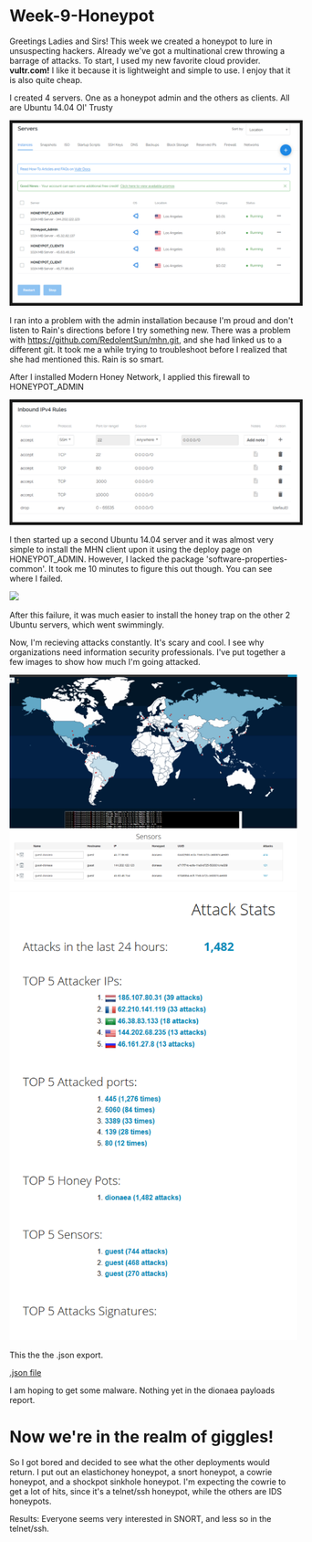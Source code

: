 # Week-9-Honeypot

Greetings Ladies and Sirs!
This week we created a honeypot to lure in unsuspecting hackers. Already we've got a multinational crew throwing a barrage of attacks.
To start, I used my new favorite cloud provider. <b>vultr.com!</b> I like it because it is lightweight and simple to use. I enjoy that it is also quite cheap. 

I created 4 servers. One as a honeypot admin and the others as clients. All are Ubuntu 14.04 Ol' Trusty

<img src="honeypot_servers.PNG" border="5">

I ran into a problem with the admin installation because I'm proud and don't listen to Rain's directions before I try something new. There was a problem with https://github.com/RedolentSun/mhn.git, and she had linked us to a different git. It took me a while trying to troubleshoot before I realized that she had mentioned this. Rain is so smart.

After I installed Modern Honey Network, I applied this firewall to HONEYPOT_ADMIN

<img src="honeypot_firewall.PNG" border="5">

I then started up a second Ubuntu 14.04 server and it was almost very simple to install the MHN client upon it using the deploy page on HONEYPOT_ADMIN. However, I lacked the package 'software-properties-common'. It took me 10 minutes to figure this out though. You can see where I failed. 

<img src="fail.gif">

After this failure, it was much easier to install the honey trap on the other 2 Ubuntu servers, which went swimmingly.

Now, I'm recieving attacks constantly. It's scary and cool. I see why organizations need information security professionals. I've put together a few images to show how much I'm going attacked.

<img src="honeypot_map.gif">

<img src="honeypot_results.PNG">

<img src="honeypot_attackstats.PNG">

This the the .json export.

<a href="session.json">.json file</a>

I am hoping to get some malware. Nothing yet in the dionaea payloads report.

<h1>Now we're in the realm of giggles!</h1>
So I got bored and decided to see what the other deployments would return. I put out an elastichoney honeypot, a snort honeypot, a cowrie honeypot, and a shockpot sinkhole honeypot. I'm expecting the cowrie to get a lot of hits, since it's a telnet/ssh honeypot, while the others are IDS honeypots.

Results: Everyone seems very interested in SNORT, and less so in the telnet/ssh. 


